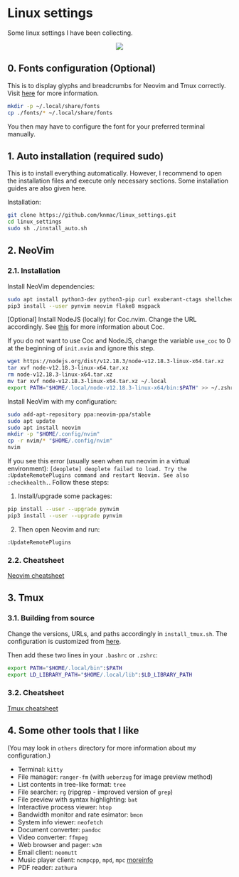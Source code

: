 # Linux settings

Some linux settings I have been collecting.
<p align="center">
  <img src="demo.gif">
</p>


## 0. Fonts configuration (Optional)

This is to display glyphs and breadcrumbs for Neovim and Tmux correctly. Visit [here](https://www.nerdfonts.com/#home) for more information.

<!--My favorite ones are [FiraCode](https://github.com/tonsky/FiraCode/releases/download/2/FiraCode_2.zip) and [SauceCode Pro](https://github.com/ryanoasis/nerd-fonts/releases/download/v2.1.0/SourceCodePro.zip) (also included in `fonts` directory).-->

```bash
mkdir -p ~/.local/share/fonts
cp ./fonts/* ~/.local/share/fonts
```

You then may have to configure the font for your preferred terminal manually.

## 1. Auto installation (required sudo)

This is to install everything automatically. However, I recommend to open the installation files and execute only necessary sections. Some installation guides are also given here.

Installation:

```bash
git clone https://github.com/knmac/linux_settings.git
cd linux_settings
sudo sh ./install_auto.sh
```

## 2. NeoVim

### 2.1. Installation

Install NeoVim dependencies:

```bash
sudo apt install python3-dev python3-pip curl exuberant-ctags shellcheck
pip3 install --user pynvim neovim flake8 msgpack
```

[Optional] Install NodeJS (locally) for Coc.nvim. Change the URL accordingly. See [this](https://github.com/neoclide/coc.nvim) for more information about Coc.

If you do not want to use Coc and NodeJS, change the variable `use_coc` to 0 at the beginning of `init.nvim` and ignore this step.

```bash
wget https://nodejs.org/dist/v12.18.3/node-v12.18.3-linux-x64.tar.xz
tar xvf node-v12.18.3-linux-x64.tar.xz
rm node-v12.18.3-linux-x64.tar.xz
mv tar xvf node-v12.18.3-linux-x64.tar.xz ~/.local
export PATH="$HOME/.local/node-v12.18.3-linux-x64/bin:$PATH" >> ~/.zshrc
```

Install NeoVim with my configuration:

```bash
sudo add-apt-repository ppa:neovim-ppa/stable
sudo apt update
sudo apt install neovim
mkdir -p "$HOME/.config/nvim"
cp -r nvim/* "$HOME/.config/nvim"
nvim
```

If you see this error (usually seen when run neovim in a virtual environment):
`[deoplete] deoplete failed to load. Try the :UpdateRemotePlugins command and restart Neovim. See also :checkhealth.`. 
Follow these steps:

1. Install/upgrade some packages:
```bash
pip install --user --upgrade pynvim
pip3 install --user --upgrade pynvim
```
2. Then open Neovim and run:
```
:UpdateRemotePlugins
```

### 2.2. Cheatsheet

[Neovim cheatsheet](cheatsheets/nvim_cheatsheet.md)


## 3. Tmux

### 3.1. Building from source

Change the versions, URLs, and paths accordingly in `install_tmux.sh`. The configuration is customized from [here](https://github.com/gpakosz/.tmux).

Then add these two lines in your `.bashrc` or `.zshrc`:

```bash
export PATH="$HOME/.local/bin":$PATH
export LD_LIBRARY_PATH="$HOME/.local/lib":$LD_LIBRARY_PATH
```

### 3.2. Cheatsheet

[Tmux cheatsheet](cheatsheets/tmux_cheatsheet.md)

## 4. Some other tools that I like

(You may look in `others` directory for more information about my configuration.)

- Terminal: `kitty`
- File manager: `ranger-fm` (with `ueberzug` for image preview method)
- List contents in tree-like format: `tree`
- File searcher: `rg` (ripgrep - improved version of `grep`)
- File preview with syntax highlighting: `bat`
- Interactive process viewer: `htop`
- Bandwidth monitor and rate esimator: `bmon`
- System info viewer: `neofetch`
- Document converter: `pandoc`
- Video converter: `ffmpeg`
- Web browser and pager: `w3m`
- Email client: `neomutt`
- Music player client: `ncmpcpp`, `mpd`, `mpc` [moreinfo](https://computingforgeeks.com/how-to-configure-mpd-and-ncmpcpp-on-linux/)
- PDF reader: `zathura`
